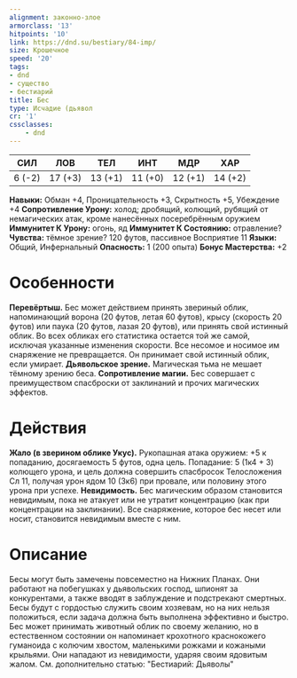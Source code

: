 ```yaml
---
alignment: законно-злое
armorclass: '13'
hitpoints: '10'
link: https://dnd.su/bestiary/84-imp/
size: Крошечное
speed: '20'
tags:
- dnd
- существо
- бестиарий
title: Бес
type: Исчадие (дьявол
cr: '1'
cssclasses:
    - dnd
---
```



| СИЛ | ЛОВ | ТЕЛ | ИНТ | МДР | ХАР |
|---|---|---|---|---|---|
| 6 (-2) | 17 (+3) | 13 (+1) | 11 (+0) | 12 (+1) | 14 (+2) |
**Навыки:** Обман +4, Проницательность +3, Скрытность +5, Убеждение +4
**Сопротивление Урону:** холод; дробящий, колющий, рубящий от немагических атак, кроме нанесённых посеребрённым оружием
**Иммунитет К Урону:** огонь, яд
**Иммунитет К Состоянию:** отравление?
**Чувства:** тёмное зрение? 120 футов, пассивное Восприятие 11
**Языки:** Общий, Инфернальный
**Опасность:** 1 (200 опыта)
**Бонус Мастерства:** +2


# Особенности
**Перевёртыш.** Бес может действием принять звериный облик, напоминающий ворона (20 футов, летая 60 футов), крысу (скорость 20 футов) или паука (20 футов, лазая 20 футов), или принять свой истинный облик. Во всех обликах его статистика остается той же самой, исключая указанные изменения скорости. Все несомое и носимое им снаряжение не превращается. Он принимает свой истинный облик, если умирает.
**Дьявольское зрение.** Магическая тьма не мешает тёмному зрению беса.
**Сопротивление магии.** Бес совершает с преимуществом спасброски от заклинаний и прочих магических эффектов.


# Действия
**Жало (в зверином облике Укус).** Рукопашная атака оружием: +5 к попаданию, досягаемость 5 футов, одна цель. Попадание: 5 (1к4 + 3) колющего урона, и цель должна совершить спасбросок Телосложения Сл 11, получая урон ядом 10 (3к6) при провале, или половину этого урона при успехе.
**Невидимость.** Бес магическим образом становится невидимым, пока не атакует или не утратит концентрацию (как при концентрации на заклинании). Все снаряжение, которое бес несет или носит, становится невидимым вместе с ним.


# Описание
Бесы могут быть замечены повсеместно на Нижних Планах. Они работают на побегушках у дьявольских господ, шпионят за конкурентами, а также вводят в заблуждение и подстрекают смертных. Бесы будут с гордостью служить своим хозяевам, но на них нельзя положиться, если задача должна быть выполнена эффективно и быстро. Бес может принимать животный облик по своему желанию, но в естественном состоянии он напоминает крохотного краснокожего гуманоида с колючим хвостом, маленькими рожками и кожаными крыльями. Они нападают из невидимости, ударяя своим ядовитым жалом. См. дополнительно статью: "Бестиарий: Дьяволы"
